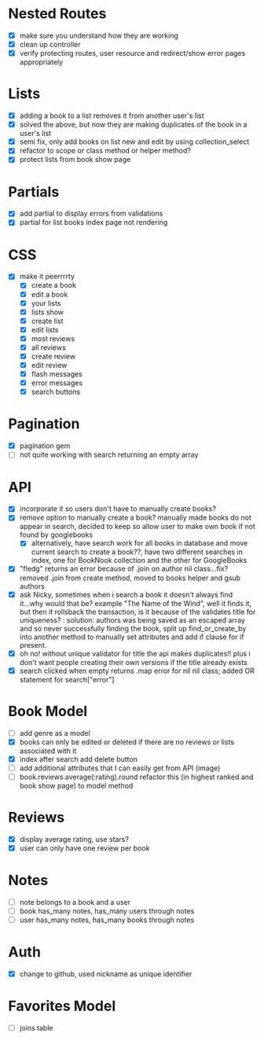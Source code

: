 # Nested Routes
- [x] make sure you understand how they are working
- [x] clean up controller
- [x] verify protecting routes, user resource and redirect/show error pages appropriately

# Lists
- [x] adding a book to a list removes it from another user's list
- [X] solved the above, but now they are making duplicates of the book in a user's list
- [X] semi fix, only add books on list new and edit by using collection_select
- [X] refactor to scope or class method or helper method?
- [x] protect lists from book show page

# Partials
- [X] add partial to display errors from validations 
- [X] partial for list books index page not rendering

# CSS
- [X] make it peerrrrty
    - [X] create a book
    - [X] edit a book
    - [X] your lists
    - [X] lists show
    - [X] create list
    - [X] edit lists
    - [x] most reviews
    - [X] all reviews
    - [x] create review
    - [x] edit review 
    - [X] flash messages
    - [X] error messages
    - [X] search buttons

# Pagination
- [x] pagination gem
- [ ] not quite working with search returning an empty array

# API
- [X] incorporate it so users don't have to manually create books?
- [X] remove option to manually create a book? manually made books do not appear in search, decided to keep so allow user to make own book if not found by googlebooks
  - [X] alternatively, have search work for all books in database and move current search to create a book??, have two different searches in index, one for BookNook collection and the other for GoogleBooks
- [x] "fledg" returns an error because of .join on author nil class...fix? removed .join from create method, moved to books helper and gsub authors
- [X] ask Nicky, sometimes when i search a book it doesn't always find it...why would that be? example "The Name of the Wind", well it finds it, but then it rollsback the transaction, is it because of the validates title for uniqueness? : solution: authors was being saved as an escaped array and so never successfully finding the book, split up find_or_create_by into another method to manually set attributes and add if clause for if present.
- [X] oh no! without unique validator for title the api makes duplicates!! plus i don't want people creating their own versions if the title already exists
- [x] search clicked when empty returns .map error for nil nil class; added OR statement for search["error"]

# Book Model
- [ ] add genre as a model
- [x] books can only be edited or deleted if there are no reviews or lists associated with it
- [X] index after search add delete button 
- [ ] add additional attributes that I can easily get from API (image)
- [ ] book.reviews.average(:rating).round refactor this (in highest ranked and book show page) to model method

# Reviews
- [x] display average rating, use stars?
- [x] user can only have one review per book

# Notes
- [ ] note belongs to a book and a user
- [ ] book has_many notes, has_many users through notes
- [ ] user has_many notes, has_many books through notes

# Auth
- [x] change to github, used nickname as unique identifier

# Favorites Model
- [ ] joins table


